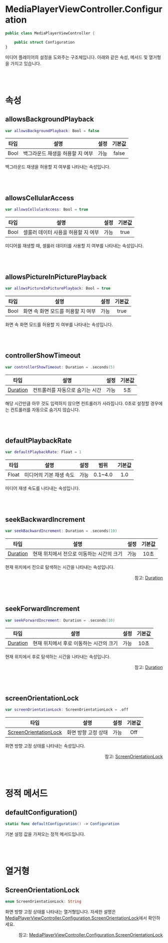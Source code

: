 # MediaPlayerViewController.Configuration

```swift
public class MediaPlayerViewController {

    public struct Configuration
}
```

미디어 플레이어의 설정을 도와주는 구조체입니다. 아래와 같은 속성, 메서드 및 열거형을 가지고 있습니다.

<br><br>
# 속성

## allowsBackgroundPlayback
```swift
var allowsBackgroundPlayback: Bool = false
```
|타입|설명|설정|기본값|
|:--:|--|:--:|:--:|
|Bool|백그라운드 재생을 허용할 지 여부|가능|false|

백그라운드 재생을 허용할 지 여부를 나타내는 속성입니다. 

<br><br>
## allowsCellularAccess
```swift
var allowsCellularAccess: Bool = true
```
|타입|설명|설정|기본값|
|:--:|--|:--:|:--:|
|Bool|셀룰러 데이터 사용을 허용할 지 여부|가능|true|

미디어를 재생할 때, 셀룰러 데이터를 사용할 지 여부를 나타내는 속성입니다.

<br><br>
## allowsPictureInPicturePlayback
```swift
var allowsPictureInPicturePlayback: Bool = true
```

|타입|설명|설정|기본값|
|:--:|--|:--:|:--:|
|Bool|화면 속 화면 모드를 허용할 지 여부|가능|true|

화면 속 화면 모드를 허용할 지 여부를 나타내는 속성입니다.

<br><br>
## controllerShowTimeout
```swift
var controllerShowTimeout: Duration = .seconds(5)
```
| 타입 | 설명 | 설정 | 기본값 |
|:----:|---|:---:|:---:|
|[Duration](../../struct/duration/home.md)|컨트롤러를 자동으로 숨기는 시간| 가능 | 5초 |

해당 시간만큼 아무 것도 입력하지 않으면 컨트롤러가 사라집니다. 0초로 설정할 경우에는 컨트롤러를 자동으로 숨기지 않습니다.

<br><br>
## defaultPlaybackRate
```swift
var defaultPlaybackRate: Float = 1
```
|타입|설명|설정|범위|기본값|
|:--:|--|:--:|:--:|:--:|
|Float|미디어의 기본 재생 속도|가능|0.1~4.0|1.0|

미디어 재생 속도를 나타내는 속성입니다.

<br><br>
## seekBackwardIncrement
```swift
var seekBackwardIncrement: Duration = .seconds(10)
```
| 타입 | 설명 | 설정 | 기본값 |
|:----:|---|:---:|:---:|
|[Duration](../../struct/duration/home.md)|현재 위치에서 전으로 이동하는 시간의 크기|가능|10초|

현재 위치에서 전으로 탐색하는 시간을 나타내는 속성입니다.

<div align="right">
참고: <a href="../../struct/duration/home.md">Duration</a>
</div>

<br><br>
## seekForwardIncrement
```swift
var seekForwardIncrement: Duration = .seconds(10)
```
| 타입 | 설명 | 설정 | 기본값 |
|:----:|---|:---:|:---:|
|[Duration](../../struct/duration/home.md)|현재 위치에서 후로 이동하는 시간의 크기|가능|10초|

현재 위치에서 후로 탐색하는 시간을 나타내는 속성입니다.

<div align="right">
참고: <a href="../../struct/duration/home.md">Duration</a>
</div>

<br><br>
## screenOrientationLock
```swift
var screenOrientationLock: ScreenOrientationLock = .off
```
|타입|설명|설정|기본값|
|:--:|--|:--:|:--:|
|[ScreenOrientationLock](#screenorientationlock-1)|화면 방향 고정 상태|가능|Off|

화면 방향 고정 상태를 나타내는 속성입니다.

<div align="right">
참고: <a href="#screenorientationlock-1">ScreenOrientationLock</a>
</div>

<br><br>
# 정적 메서드

## defaultConfiguration()
```swift
static func defaultConfiguration() -> Configuration
```

기본 설정 값을 가져오는 정적 메서드입니다.

<br><br>
# 열거형

## ScreenOrientationLock
```swift
enum ScreenOrientationLock: String
```

화면 방향 고정 상태를 나타내는 열거형입니다. 자세한 설명은 [MediaPlayerViewController.Configuration.ScreenOrientationLock](../../enum/media-player-view-controller-configuration-screen-orientation-lock/home.md)에서 확인하세요.
<div align="right">
참고: <a href="../../enum/media-player-view-controller-configuration-screen-orientation-lock/home.md">MediaPlayerViewController.Configuration.ScreenOrientationLock</a>
</diuv>
